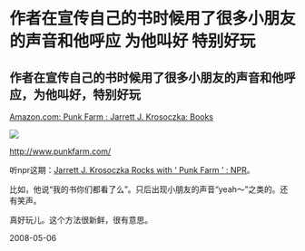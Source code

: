 # 作者在宣传自己的书时候用了很多小朋友的声音和他呼应 为他叫好 特别好玩

## 作者在宣传自己的书时候用了很多小朋友的声音和他呼应，为他叫好，特别好玩

[Amazon.com: Punk Farm : Jarrett J. Krosoczka: Books](http://www.amazon.com/Punk-Farm-Jarrett-J-Krosoczka/dp/0375824294)

![](http://ecx.images-amazon.com/images/I/61XWTHR13GL._SL500_AA240_.jpg)

http://www.punkfarm.com/

听npr这期：[Jarrett J. Krosoczka Rocks with ' Punk Farm ' : NPR](http://www.npr.org/templates/story/story.php?storyId=16863698)。

比如，他说“我的书你们都看了么”。只后出现小朋友的声音“yeah～”之类的。还有笑声。

真好玩儿。这个方法很新鲜，很有意思。


2008-05-06